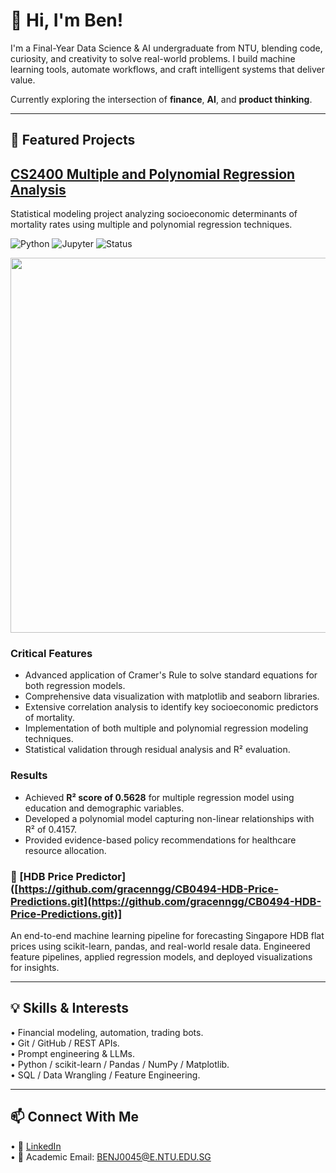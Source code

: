 # 👋 Hi, I'm Ben!  

I'm a Final-Year Data Science & AI undergraduate from NTU, blending code, curiosity, and creativity to solve real-world problems. I build machine learning tools, automate workflows, and craft intelligent systems that deliver value.  

Currently exploring the intersection of **finance**, **AI**, and **product thinking**.  

---  

## 🚀 Featured Projects  

## [CS2400 Multiple and Polynomial Regression Analysis](https://github.com/BenjaminYick/CS2400-Regression-Analysis)

Statistical modeling project analyzing socioeconomic determinants of mortality rates using multiple and polynomial regression techniques.

![Python](https://img.shields.io/badge/Python-3.8+-blue.svg)
![Jupyter](https://img.shields.io/badge/Jupyter-Notebook-orange.svg)
![Status](https://img.shields.io/badge/Status-Completed-green.svg)

<img src="https://raw.githubusercontent.com/BenjaminYick/CS2400-Regression-Analysis/main/results/regression_visualization.png" width="600">

### Critical Features
* Advanced application of Cramer's Rule to solve standard equations for both regression models.
* Comprehensive data visualization with matplotlib and seaborn libraries.
* Extensive correlation analysis to identify key socioeconomic predictors of mortality.
* Implementation of both multiple and polynomial regression modeling techniques.
* Statistical validation through residual analysis and R² evaluation.

### Results
* Achieved **R² score of 0.5628** for multiple regression model using education and demographic variables.
* Developed a polynomial model capturing non-linear relationships with R² of 0.4157.
* Provided evidence-based policy recommendations for healthcare resource allocation.

### 🔗 [HDB Price Predictor]([https://github.com/gracenngg/CB0494-HDB-Price-Predictions.git](https://github.com/gracenngg/CB0494-HDB-Price-Predictions.git)]  

An end-to-end machine learning pipeline for forecasting Singapore HDB flat prices using scikit-learn, pandas, and real-world resale data. Engineered feature pipelines, applied regression models, and deployed visualizations for insights.  

---  

## 💡 Skills & Interests  

•	Financial modeling, automation, trading bots.  
•	Git / GitHub / REST APIs.  
•	Prompt engineering & LLMs.  
•	Python / scikit-learn / Pandas / NumPy / Matplotlib.  
•	SQL / Data Wrangling / Feature Engineering.  

---  

## 📫 Connect With Me  

•	🔗 [LinkedIn](https://www.linkedin.com/in/benjaminyjr17)  
•	📧 Academic Email: BENJ0045@E.NTU.EDU.SG  
